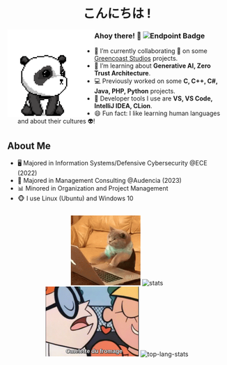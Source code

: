 <div align="center">
  <h1>こんにちは !</h1>
</div>

<img src="https://github.com/tanb01/tanb01/blob/main/gifs/kung-fu-panda.gif" alt="panda" align="left" width="200" />

### Ahoy there! 👋  ![Endpoint Badge](https://img.shields.io/endpoint?url=https%3A%2F%2Fhits.dwyl.com%2Ftanb01%2Ftanb01.json&label=visitors&color=rgb(106%2C%2027%2C%20154))

- 🔭 I’m currently collaborating 👯 on some [Greencoast Studios](https://github.com/greencoast-studios)
  projects.
- 🌱 I’m learning about **Generative AI, Zero Trust Architecture**.
- 💻 Previously worked on some **C, C++, C#, Java, PHP, Python** projects.
- 💼 Developer tools I use are **VS, VS Code, IntelliJ IDEA, CLion**.
- 😄 Fun fact: I like learning human languages and about their cultures 👽!

## About Me

- 🖥 Majored in Information Systems/Defensive Cybersecurity @ECE (2022)
- 👔 Majored in Management Consulting @Audencia (2023)
- 📊 Minored in Organization and Project Management
- 🐵 I use Linux (Ubuntu) and Windows 10

<br />

<div align="center">
  <img src="https://github.com/tanb01/tanb01/blob/main/gifs/cat-coding-fiercely.gif" alt="cat" height="160" />
  <img src="https://github-readme-stats.vercel.app/api?username=tanb01&show_icons=true&count_private=true&theme=material-palenight" alt="stats"
    height="160" />
  <br />
  <img src="https://github.com/tanb01/tanb01/blob/main/gifs/omelette-du-fromage.gif" alt="code" height="160" />
  <img src="https://github-readme-stats.vercel.app/api/top-langs/?username=tanb01&layout=compact&theme=material-palenight" alt="top-lang-stats"
    height="160" />
</div>
